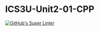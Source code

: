 # ICS3U-Unit2-01-CPP

[![GitHub's Super Linter](https://github.com/Miguel-Santacruz/ICS3U-Unit2-01-CPP/workflows/GitHub's%20Super%20Linter/badge.svg)](https://github.com/Miguel-Santacruz/ICS3U-Unit2-01-CPP/actions)
